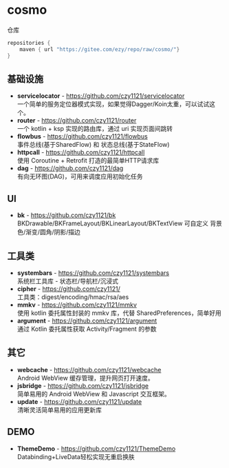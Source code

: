 # cosmo


仓库

``` groovy
repositories {
    maven { url "https://gitee.com/ezy/repo/raw/cosmo/"}
} 
```

## 基础设施

- **servicelocator** - https://github.com/czy1121/servicelocator   
  一个简单的服务定位器模式实现，如果觉得Dagger/Koin太重，可以试试这个。
- **router** - https://github.com/czy1121/router  
  一个 kotlin + ksp 实现的路由库，通过 uri 实现页面间跳转
- **flowbus** - https://github.com/czy1121/flowbus  
  事件总线(基于SharedFlow) 和 状态总线(基于StateFlow)
- **httpcall** - https://github.com/czy1121/httpcall  
  使用 Coroutine + Retrofit 打造的最简单HTTP请求库
- **dag** - https://github.com/czy1121/dag  
  有向无环图(DAG)，可用来调度应用初始化任务
  
## UI

- **bk** - https://github.com/czy1121/bk    
  BKDrawable/BKFrameLayout/BKLinearLayout/BKTextView 可自定义 背景色/渐变/圆角/阴影/描边
  
  
## 工具类

- **systembars** - https://github.com/czy1121/systembars  
  系统栏工具库 - 状态栏/导航栏/沉浸式
- **cipher** -  https://github.com/czy1121/  
  工具类：digest/encoding/hmac/rsa/aes  
- **mmkv** - https://github.com/czy1121/mmkv  
  使用 kotlin 委托属性封装的 mmkv 库，代替 SharedPreferences，简单好用
- **argument** - https://github.com/czy1121/argument   
  通过 Kotlin 委托属性获取 Activity/Fragment 的参数

## 其它 

- **webcache** - https://github.com/czy1121/webcache  
  Android WebView 缓存管理，提升网页打开速度。
- **jsbridge** - https://github.com/czy1121/jsbridge    
  简单易用的 Android WebView 和 Javascript 交互框架。
- **update** - https://github.com/czy1121/update  
  清晰灵活简单易用的应用更新库
  
  
 ## DEMO
  
- **ThemeDemo** - https://github.com/czy1121/ThemeDemo  
  Databinding+LiveData轻松实现无重启换肤   
